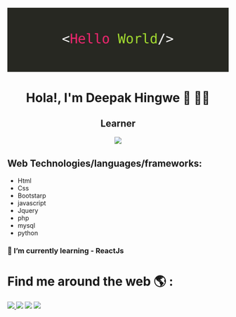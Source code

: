 ![headingBg](image/hello.jpeg)

<p align="center"> <h1 align="center">Hola!, I'm Deepak Hingwe &#128075; 👨‍💻</h1></p>
 <h2 align="center"> Learner </h1>

 <div align="center">
 <img src="https://media1.giphy.com/media/ukMiDlCmdv2og/giphy.gif?cid=ecf05e47mc95jmnwl2vp9jm85y6sx150n0i2zp64jfbjv8x8&rid=giphy.gif" widh="200px" height="200px">
 </div>
 
## Web Technologies/languages/frameworks: 

* Html
* Css
* Bootstarp
* javascript
* Jquery
* php 
* mysql
* python




### 🌱 I’m currently learning - ReactJs






# Find me around the web 🌎 :
<a href="https://www.linkedin.com/in/deepak-hingwe-1094b4149/"><img src="https://img.icons8.com/doodle/50/000000/linkedin.png"/> </a>
<a href="https://www.instagram.com/man.engineer_/?hl=en"><img src="https://img.icons8.com/cotton/64/000000/instagram-new.png"/></a>
<a href="https://www.facebook.com/chinu272397"><img src="https://img.icons8.com/doodle/48/000000/facebook-new.png"/></a>
<a href="https://twitter.com/DeepakHingwe1"><img src="https://img.icons8.com/doodle/48/000000/twitter.png"/></a>


